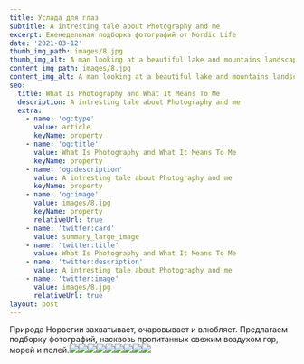 ```yaml
---
title: Услада для глаз
subtitle: A intresting tale about Photography and me
excerpt: Еженедельная подборка фотографий от Nordic Life
date: '2021-03-12'
thumb_img_path: images/8.jpg
thumb_img_alt: A man looking at a beautiful lake and mountains landscape in Switzerland
content_img_path: images/8.jpg
content_img_alt: A man looking at a beautiful lake and mountains landscape in Switzerland
seo:
  title: What Is Photography and What It Means To Me
  description: A intresting tale about Photography and me
  extra:
    - name: 'og:type'
      value: article
      keyName: property
    - name: 'og:title'
      value: What Is Photography and What It Means To Me
      keyName: property
    - name: 'og:description'
      value: A intresting tale about Photography and me
      keyName: property
    - name: 'og:image'
      value: images/8.jpg
      keyName: property
      relativeUrl: true
    - name: 'twitter:card'
      value: summary_large_image
    - name: 'twitter:title'
      value: What Is Photography and What It Means To Me
    - name: 'twitter:description'
      value: A intresting tale about Photography and me
    - name: 'twitter:image'
      value: images/8.jpg
      relativeUrl: true
layout: post
---
```

Природа Норвегии захватывает, очаровывает и влюбляет. Предлагаем подборку фотографий, насквозь пропитанных свежим воздухом гор, морей и полей.![](/images/4d56e834076029b767f5c5042530c223.jpg)![](/images/2-2.jpg)![](/images/1d6b94742882c259ef2cfdb5dd640a87\_L.jpg)![](/images/images.jpg)![](/images/puteshestvie-na-krai-sveta-tur-v-severnuiu-norvegiu-finliandiu-i-shveziu-tur-15525810039673\_w687h357.jpg)![](/images/toni-toyras-lapland-04.jpg)![](/images/Trollfjord-Red-Traditional-House-on-Stilts-Norwegian-Fjords-Scandinavia-Standard.jpg)![](/images/norway-country-sognefjord.jpg)![](/images/aurorae-norway-nature.jpg)

##

